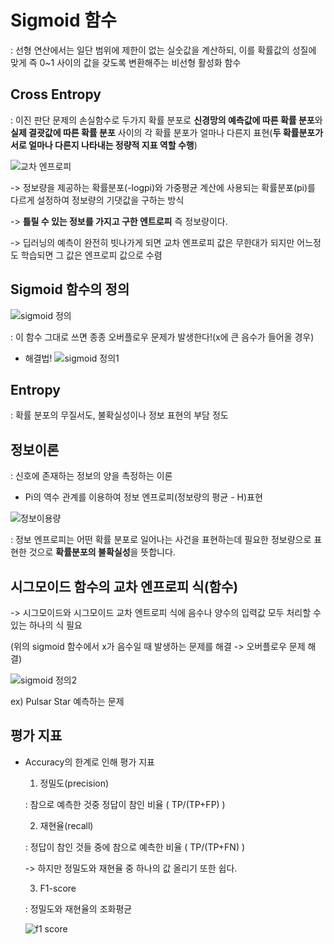 # Sigmoid 함수

 : 선형 연산에서는 일단 범위에 제한이 없는 실숫값을 계산하되, 이를 확률값의 성질에 맞게 즉 0~1 사이의 값을 갖도록 변환해주는 비선형 활성화 함수
 
## Cross Entropy
  
 : 이진 판단 문제의 손실함수로 두가지 확률 분포로 **신경망의 예측값에 따른 확률 분포**와 **실제 결괏값에 따른 확률 분포** 사이의 각 확률 분포가 얼마나 다른지 표현(**두 확률분포가 서로 얼마나 다른지 나타내는 정량적 지표 역할 수행**)
 
 ![교차 엔프로피](https://user-images.githubusercontent.com/59636424/112999658-1a800f00-91aa-11eb-9d49-4217edef4683.png)
 
 -> 정보량을 제공하는 확률분포(-logpi)와 가중평균 계산에 사용되는 확률분포(pi)를 다르게 설정하여 정보량의 기댓값을 구하는 방식

 -> **틀릴 수 있는 정보를 가지고 구한 엔트로피** 즉 정보량이다.
 
 -> 딥러닝의 예측이 완전히 빗나가게 되면 교차 엔프로피 값은 무한대가 되지만 어느정도 학습되면 그 값은 엔프로피 값으로 수렴
 
## Sigmoid 함수의 정의

 ![sigmoid 정의](https://user-images.githubusercontent.com/59636424/112951458-56997c80-9176-11eb-9a81-554c3d0bf4e0.png)
 
 : 이 함수 그대로 쓰면 종종 오버플로우 문제가 발생한다!(x에 큰 음수가 들어올 경우)
 
 - 해결법!
 ![sigmoid 정의1](https://user-images.githubusercontent.com/59636424/112956322-4df77500-917b-11eb-81dc-04a9c00eafc1.png)
 
## Entropy

  : 확률 분포의 무질서도, 불확실성이나 정보 표현의 부담 정도
  
  ## 정보이론
  
   : 신호에 존재하는 정보의 양을 촉정하는 이론
    
   - Pi의 역수 관계를 이용하여 정보 엔프로피(정보량의 평균 - H)표현
    
   ![정보이용량](https://user-images.githubusercontent.com/59636424/112953370-65812e80-9178-11eb-8ff1-ee4d1bf3381f.png)
    
   : 정보 엔프로피는 어떤 확률 분포로 일어나는 사건을 표현하는데 필요한 정보량으로 표현한 것으로 **확률분포의 불확실성**을 뜻합니다.
  
  ## 시그모이드 함수의 교차 엔프로피 식(함수)
  
   -> 시그모이드와 시그모이드 교차 엔트로피 식에 음수나 양수의 입력값 모두 처리할 수 있는 하나의 식 필요
    
   (위의 sigmoid 함수에서 x가 음수일 때 발생하는 문제를 해결 -> 오버플로우 문제 해결)
    
   ![sigmoid 정의2](https://user-images.githubusercontent.com/59636424/112957324-497f8c00-917c-11eb-9c61-8e3587b225c5.png)
    
   ex) Pulsar Star 예측하는 문제
    
  ## 평가 지표
  
  - Accuracy의 한계로 인해 평가 지표
    
    1. 정밀도(precision)
    
      : 참으로 예측한 것중 정답이 참인 비율 ( TP/(TP+FP) )
    
    2. 재현율(recall)
    
      : 정답이 참인 것들 중에 참으로 예측한 비율 ( TP/(TP+FN) )
   
    -> 하지만 정밀도와 재현율 중 하나의 값 올리기 또한 쉽다.
    
    3. F1-score
      
      : 정밀도와 재현율의 조화평균
      
      ![f1 score](https://user-images.githubusercontent.com/59636424/112973306-2361e800-918c-11eb-8f01-7d17f2cbb266.png)
      
      
   
 
 
